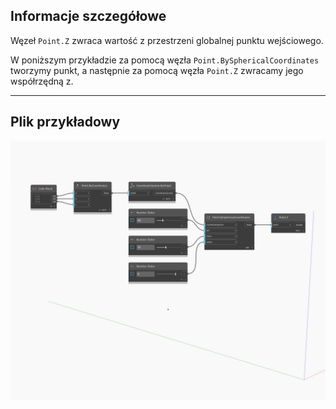 ## Informacje szczegółowe
Węzeł `Point.Z` zwraca wartość z przestrzeni globalnej punktu wejściowego.

W poniższym przykładzie za pomocą węzła `Point.BySphericalCoordinates` tworzymy punkt, a następnie za pomocą węzła `Point.Z` zwracamy jego współrzędną z.

___
## Plik przykładowy

![Z](./Autodesk.DesignScript.Geometry.Point.Z_img.jpg)

